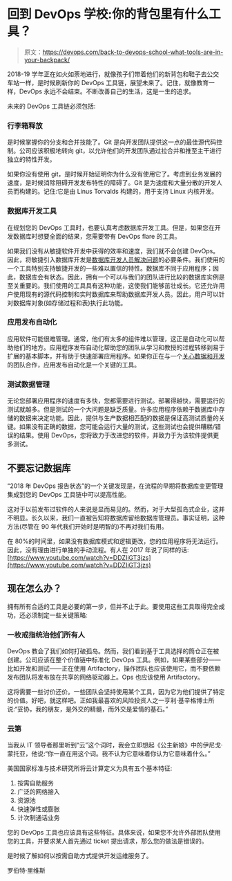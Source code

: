 # 回到 DevOps 学校:你的背包里有什么工具？

> 原文：<https://devops.com/back-to-devops-school-what-tools-are-in-your-backpack/>

2018-19 学年正在如火如荼地进行，就像孩子们带着他们的新背包和鞋子去公交车站一样，是时候刷新你的 DevOps 工具链，展望未来了。记住，就像教育一样，DevOps 永远不会结束。不断改善自己的生活，这是一生的追求。

未来的 DevOps 工具链必须包括:

### **行李箱释放**

是时候掌握你的分支和合并技能了。Git 是向开发团队提供这一点的最佳源代码控制。公司应该积极地转向 git，以允许他们的开发团队通过拉合并和推至主干进行独立的特性开发。

如果你没有使用 git，是时候开始证明你为什么没有使用它了。考虑到业务发展的速度，是时候消除阻碍开发发布特性的障碍了。Git 是为速度和大量分散的开发人员而构建的。记住:它是由 Linus Torvalds 构建的，用于支持 Linux 内核开发。

### **数据库开发工具**

在规划您的 DevOps 工具时，也要认真考虑数据库开发工具。但是，如果您在开发数据库时想要全面的结果，您需要带有 DevOps flare 的工具。

如果我们没有从敏捷软件开发中获得的效率和速度，我们就不会创建 DevOps。因此，将敏捷引入数据库开发是[数据库开发人员解决问题](https://www.datical.com/database-devops/6-problems-devops-helps-solve/)的必要条件。我们使用的一个工具特别支持敏捷开发的一些难以置信的特性。数据库不同于应用程序；因此，数据库会有状态。因此，拥有一个可以与我们的团队进行比较的数据库实例是至关重要的。我们使用的工具具有这种功能，这使我们能够茁壮成长。它还允许用户使用现有的源代码控制和实时数据库来帮助数据库开发人员。因此，用户可以针对数据库对象(如存储过程和表)执行此功能。

### **应用发布自动化**

应用软件可能很难管理。通常，他们有太多的组件难以管理，这正是自动化可以帮助他们的地方。应用程序发布自动化帮助您的团队从学习和教授的过程转移到易于扩展的基本脚本，并有助于快速部署应用程序。如果你正在与一个[关心数据和开发](https://www.datical.com/blog/5-reasons-why-cios-should-care-about-data-and-devops/)的团队合作，应用发布自动化是一个关键的工具。

### **测试数据管理**

无论您部署应用程序的速度有多快，您都需要进行测试。部署得越快，需要运行的测试就越多。但是测试的一个大问题是缺乏质量。许多应用程序依赖于数据库中存储的数据来决定功能。因此，提供与生产数据相匹配的数据是保证高测试质量的关键。如果没有正确的数据，您可能会运行大量的测试，这些测试也会提供糟糕/错误的结果。使用 DevOps，您将致力于改进您的软件，并致力于为该软件提供更多测试。

## 不要忘记数据库

“2018 年 DevOps 报告状态”的一个关键发现是，在流程的早期将数据库变更管理集成到您的 DevOps 工具链中可以提高性能。

这对于以前发布过软件的人来说是显而易见的。然而，对于大型孤岛式企业，这并不明显。长久以来，我们一直被告知将数据库留给数据库管理员。事实证明，这种方法(尽管在 90 年代我们开始时是明智的)不再对我们有用。

在 80%的时间里，如果没有数据库模式和逻辑更改，您的应用程序将无法运行。因此，没有理由进行单独的手动流程。有人在 2017 年说了同样的话:[https://www.youtube.com/watch?v=DDZIiGT3jzs](https://www.youtube.com/watch?v=DDZIiGT3jzs)

## **现在怎么办？**

拥有所有合适的工具是必要的第一步，但并不止于此。要使用这些工具取得完全成功，还必须制定一些关键策略:

### **一枚戒指统治他们所有人**

DevOps 教会了我们如何打破孤岛。然而，我们看到基于工具选择的筒仓正在被创建。公司应该在整个价值链中标准化 DevOps 工具。例如，如果某些部分——比如开发和测试——正在使用 Artifactory，操作团队也应该使用它，而不要依赖发布团队将发布放在共享的网络驱动器上。Ops 也应该使用 Artifactory。

这将需要一些讨价还价。一些团队会坚持使用某个工具，因为它为他们提供了特定的价值。好吧，就这样吧。正如我最喜欢的风险投资人之一亨利·基辛格博士所说:“妥协，我的朋友，是外交的精髓，而外交是爱情的基石。”

### **云第**

当我从 IT 领导者那里听到“云”这个词时，我会立即想起《公主新娘》中的伊尼戈·蒙托亚，他说:“你一直在用这个词。我不认为它意味着你认为它意味着什么。”

美国国家标准与技术研究所将云计算定义为具有五个基本特征:

1.  按需自助服务
2.  广泛的网络接入
3.  资源池
4.  快速弹性或膨胀
5.  计次制通话业务

您的 DevOps 工具也应该具有这些特征。具体来说，如果您不允许外部团队使用您的工具，并要求某人首先通过 ticket 提出请求，那么您的做法是错误的。

是时候了解如何以按需自助方式提供开发运维服务了。

罗伯特·里维斯
